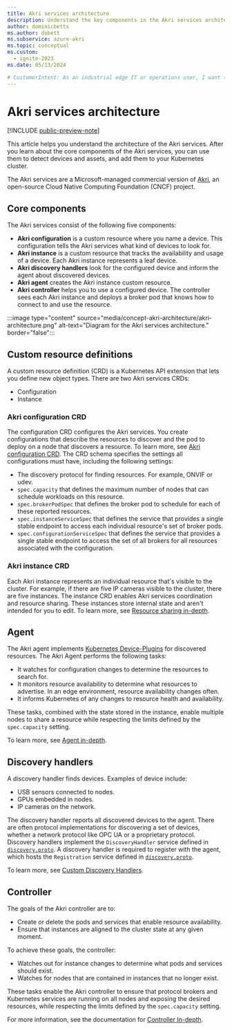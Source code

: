 ```yaml
---
title: Akri services architecture
description: Understand the key components in the Akri services architecture and how they relate to each other. Includes some information about the CNCF version of Akri
author: dominicbetts
ms.author: dobett
ms.subservice: azure-akri
ms.topic: conceptual
ms.custom:
  - ignite-2023
ms.date: 05/13/2024

# CustomerIntent: As an industrial edge IT or operations user, I want to understand the key components in the Akri services architecture so that I understand how it works to enable device and asset discovery for my edge solution.
---
```


# Akri services architecture

[!INCLUDE [public-preview-note](../includes/public-preview-note.md)]

This article helps you understand the architecture of the Akri services. After you learn about the core components of the Akri services, you can use them to detect devices and assets, and add them to your Kubernetes cluster.

The Akri services are a Microsoft-managed commercial version of [Akri](https://docs.akri.sh/), an open-source Cloud Native Computing Foundation (CNCF) project.

## Core components

The Akri services consist of the following five components:

- **Akri configuration** is a custom resource where you name a device. This configuration tells the Akri services what kind of devices to look for.
- **Akri instance** is a custom resource that tracks the availability and usage of a device. Each Akri instance represents a leaf device.
- **Akri discovery handlers** look for the configured device and inform the agent about discovered devices.
- **Akri agent** creates the Akri instance custom resource.
- **Akri controller** helps you to use a configured device. The controller sees each Akri instance and deploys a broker pod that knows how to connect to and use the resource.

:::image type="content" source="media/concept-akri-architecture/akri-architecture.png" alt-text="Diagram for the Akri services architecture." border="false":::

## Custom resource definitions

A custom resource definition (CRD) is a Kubernetes API extension that lets you define new object types. There are two Akri services CRDs:

- Configuration
- Instance

### Akri configuration CRD

The configuration CRD configures the Akri services. You create configurations that describe the resources to discover and the pod to deploy on a node that discovers a resource. To learn more, see  [Akri configuration CRD](https://github.com/project-akri/akri/blob/main/deployment/helm/crds/akri-configuration-crd.yaml). The CRD schema specifies the settings all configurations must have, including the following settings:

- The discovery protocol for finding resources. For example, ONVIF or udev.
- `spec.capacity` that defines the maximum number of nodes that can schedule workloads on this resource.
- `spec.brokerPodSpec` that defines the broker pod to schedule for each of these reported resources.
- `spec.instanceServiceSpec` that defines the service that provides a single stable endpoint to access each individual resource's set of broker pods.
- `spec.configurationServiceSpec` that defines the service that provides a single stable endpoint to access the set of all brokers for all resources associated with the configuration.

### Akri instance CRD

Each Akri instance represents an individual resource that's visible to the cluster. For example, if there are five IP cameras visible to the cluster, there are five instances. The instance CRD enables Akri services coordination and resource sharing. These instances store internal state and aren't intended for you to edit. To learn more, see [Resource sharing in-depth](https://docs.akri.sh/architecture/resource-sharing-in-depth).

## Agent

The Akri agent implements [Kubernetes Device-Plugins](https://kubernetes.io/docs/concepts/extend-kubernetes/compute-storage-net/device-plugins/) for discovered resources. The Akri Agent performs the following tasks:

- It watches for configuration changes to determine the resources to search for.
- It monitors resource availability to determine what resources to advertise. In an edge environment, resource availability changes often.
- It informs Kubernetes of any changes to resource health and availability.

These tasks, combined with the state stored in the instance, enable multiple nodes to share a resource while respecting the limits defined by the `spec.capacity` setting.

To learn more, see [Agent in-depth](https://docs.akri.sh/architecture/agent-in-depth).

## Discovery handlers

A discovery handler finds devices. Examples of device include:

- USB sensors connected to nodes.
- GPUs embedded in nodes.
- IP cameras on the network.

The discovery handler reports all discovered devices to the agent. There are often protocol implementations for discovering a set of devices, whether a network protocol like OPC UA or a proprietary protocol. Discovery handlers implement the `DiscoveryHandler` service defined in [`discovery.proto`](https://github.com/project-akri/akri/blob/main/discovery-utils/proto/discovery.proto). A discovery handler is required to register with the agent, which hosts the `Registration` service defined in [`discovery.proto`](https://github.com/project-akri/akri/blob/main/discovery-utils/proto/discovery.proto).

To learn more, see [Custom Discovery Handlers](https://docs.akri.sh/development/handler-development).

## Controller

The goals of the Akri controller are to:

- Create or delete the pods and services that enable resource availability.
- Ensure that instances are aligned to the cluster state at any given moment.

To achieve these goals, the controller:

- Watches out for instance changes to determine what pods and services should exist.
- Watches for nodes that are contained in instances that no longer exist.

These tasks enable the Akri controller to ensure that protocol brokers and Kubernetes services are running on all nodes and exposing the desired resources, while respecting the limits defined by the `spec.capacity` setting.

For more information, see the documentation for [Controller In-depth](https://docs.akri.sh/architecture/controller-in-depth).
